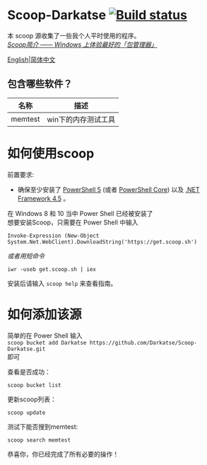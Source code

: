 # Scoop-Darkatse [![Build status](https://img.shields.io/appveyor/ci/Darkatse/Scoop-Darkatse/master.svg?style=popout&logo=appveyor&label=AppVeyor)](https://ci.appveyor.com/project/Darkatse/Scoop-Darkatse/branch/master)

本 scoop 源收集了一些我个人平时使用的程序。  
[*Scoop简介 —— Windows 上体验最好的「包管理器」*](https://sspai.com/post/52496)

[English](https://github.com/Darkatse/Scoop-Darkatse/blob/master/README.md)|[简体中文](https://github.com/Darkatse/Scoop-Darkaste/blob/master/README_CN.md)  

包含哪些软件？
------------

| 名称 | 描述 |
|----------|-------------|
| memtest | win下的内存测试工具 |


如何使用scoop
=====

前置要求:

* 确保至少安装了 [PowerShell 5](https://aka.ms/wmf5download) (或者 [PowerShell Core](https://docs.microsoft.com/en-us/powershell/scripting/install/installing-powershell-core-on-windows?view=powershell-6)) 以及 [.NET Framework 4.5](https://www.microsoft.com/net/download) 。


在 Windows 8 和 10 当中 Power Shell 已经被安装了  
想要安装Scoop，只需要在 Power Shell 中输入  

    Invoke-Expression (New-Object System.Net.WebClient).DownloadString('https://get.scoop.sh')  

*或者用短命令*  

    iwr -useb get.scoop.sh | iex

安装后请输入 `scoop help` 来查看指南。


如何添加该源
=====

简单的在 Power Shell 输入  
    `scoop bucket add Darkatse https://github.com/Darkatse/Scoop-Darkatse.git`  
即可
    
查看是否成功：

    scoop bucket list

更新scoop列表：

    scoop update
    
测试下能否搜到memtest:
    
    scoop search memtest

恭喜你，你已经完成了所有必要的操作！
